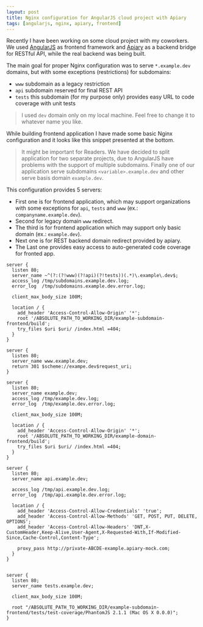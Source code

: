 ```yaml
---
layout: post
title: Nginx configuration for AngularJS cloud project with Apiary
tags: [angularjs, nginx, apiary, frontend]
---
```


Recently I have been working on some cloud project with my coworkers. We used [AngularJS][angularjs-webpage] as frontend framework and [Apiary][apiary-webpage] as a backend bridge for RESTful API, while the real backend was being built.

The main goal for proper Nginx configuration was to serve `*.example.dev` domains, but with some exceptions (restrictions) for subdomains:

-   `www` subdomain as a legacy restriction
-   `api` subdomain reserved for final REST API
-   `tests` this subdomain (for my purpose only) provides easy URL to code coverage with
    unit tests

> I used `dev` domain only on my local machine. Feel free to change it to whatever name you like.

While building frontend application I have made some basic Nginx configuration and it looks like this snippet presented at the bottom.

> It might be important for Readers. We have decided to split application for two separate projects, due to AngularJS have problems with the support of multiple subdomains. Finally one of our application serve subdomains `<variable>.example.dev` and other serve basis domain `example.dev`.

This configuration provides 5 servers:

-   First one is for frontend application, which may support organizations with some exceptions for `api`, `tests` and `www` (ex.: `companyname.example.dev`).
-   Second for legacy domain `www` redirect.
-   The third is for frontend application which may support only basic domain (ex.: `example.dev`).
-   Next one is for REST backend domain redirect provided by apiary.
-   The Last one provides easy access to auto-generated code coverage for
    fronted app.

```nginx
server {
  listen 80;
  server_name ~^(?:(?!www)(?!api)(?!tests))(.*)\.example\.dev$;
  access_log /tmp/subdomains.example.dev.log;
  error_log  /tmp/subdomains.example.dev.error.log;

  client_max_body_size 100M;

  location / {
    add_header 'Access-Control-Allow-Origin' '*';
    root '/ABSOLUTE_PATH_TO_WORKING_DIR/example-subdomain-frontend/build';
    try_files $uri $uri/ /index.html =404;
  }
}

server {
  listen 80;
  server_name www.example.dev;
  return 301 $scheme://exampe.dev$request_uri;
}

server {
  listen 80;
  server_name example.dev;
  access_log /tmp/example.dev.log;
  error_log  /tmp/example.dev.error.log;

  client_max_body_size 100M;

  location / {
    add_header 'Access-Control-Allow-Origin' '*';
    root '/ABSOLUTE_PATH_TO_WORKING_DIR/example-domain-frontend/build';
    try_files $uri $uri/ /index.html =404;
  }
}

server {
  listen 80;
  server_name api.example.dev;

  access_log /tmp/api.example.dev.log;
  error_log  /tmp/api.example.dev.error.log;

  location / {
    add_header 'Access-Control-Allow-Credentials' 'true';
    add_header 'Access-Control-Allow-Methods' 'GET, POST, PUT, DELETE, OPTIONS';
    add_header 'Access-Control-Allow-Headers' 'DNT,X-CustomHeader,Keep-Alive,User-Agent,X-Requested-With,If-Modified-Since,Cache-Control,Content-Type';

    proxy_pass http://private-ABCDE-example.apiary-mock.com;
  }
}


server {
  listen 80;
  server_name tests.example.dev;

  client_max_body_size 100M;

  root "/ABSOLUTE_PATH_TO_WORKING_DIR/example-subdomain-frontend/tests/test-coverage/PhantomJS 2.1.1 (Mac OS X 0.0.0)";
}
```

[angularjs-webpage]: https://angularjs.org/
[apiary-webpage]: https://apiary.io/
